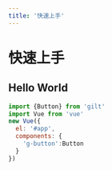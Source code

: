 ```yaml
---
title: '快速上手'
---
```


# 快速上手

## Hello World

```javascript
import {Button} from 'gilt'
import Vue from 'vue'
new Vue({
  el: '#app',
  components: {
    'g-button':Button
  }
})
```